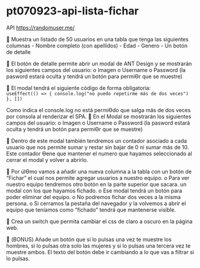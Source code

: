 # pt070923-api-lista-fichar
API https://randomuser.me/

 Muestra un listado de 50 usuarios en una tabla que tenga las siguientes columnas
    -  Nombre completo (con apellidos)
    - Edad
    - Genero
    - Un botón de detalle
    
 El botón de detalle permite abrir un modal de ANT Design y se mostrarán los siguientes campos del usuario:
    o Imagen
    o Username
    o Password (la pasword estará oculta y tendrá un botón para permiƟr que se muestre)

 El modal tendrá el siguiente código de forma obligatoria:
<code>
useEffect(() => {
 console.log("no puedo repetirme más de dos veces")
 }, [])
 </code>

Como indica el console.log no está permiƟdo que salga más de dos veces por consola al
renderizar el SPA.
 En el Modal se mostrarán los siguientes campos del usuario:
    o Imagen
    o Username
    o Password (la pasword estará oculta y tendrá un botón para permiƟr que se
    muestre)

 Dentro de este modal también tendremos un contador asociado a cada usuario que
nos permite sumar y restar sin bajar de 0 ni sumar más de 10. Este contador Ɵene que
mantener el numero que hayamos seleccionado al cerrar el modal y volver a abrirlo.

 Por úlƟmo vamos a añadir una nueva columna a la tabla con un botón de “Fichar” el
cual nos permite agregar usuarios a nuestro equipo.
    o Para ver nuestro equipo tendremos otro botón en la parte superior que sacara.
    un modal con los que hayamos fichado.
    o Ese modal tendrá un botón para poder eliminar del equipo.
    o No podremos fichar dos veces a la misma persona.
    o Si cerramos la pestaña del navegador y la volvemos a abrir el equipo que teníamos como “fichado” tendrá que mantenerse visible.

 Crea un switch que permita cambiar el css de claro a oscuro en la página web.

 (BONUS) Añade un botón que si lo pulsas una vez te muestre los hombres, si lo pulsas
otra solo las mujeres y si lo pulsas una tercera vez te muestre ambos. El texto del botón
debe ir cambiando a lo que vas a filtrar si lo pulsas.